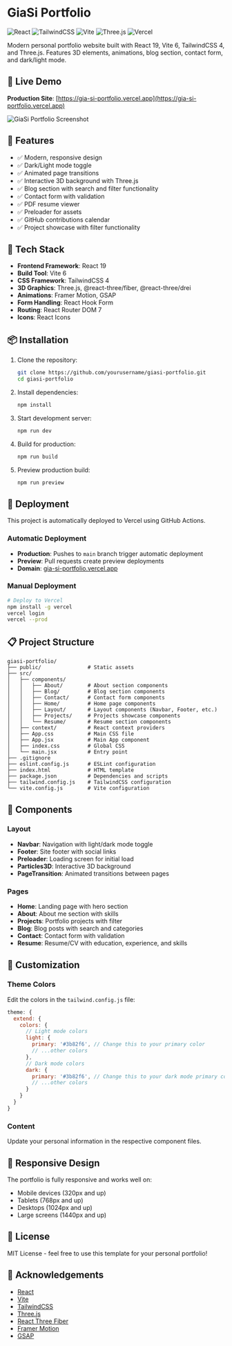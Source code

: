 # GiaSi Portfolio

![React](https://img.shields.io/badge/React-19-blue)
![TailwindCSS](https://img.shields.io/badge/TailwindCSS-4-blue)
![Vite](https://img.shields.io/badge/Vite-6-green)
![Three.js](https://img.shields.io/badge/Three.js-0.176.0-orange)
![Vercel](https://img.shields.io/badge/Deployment-Vercel-black)

Modern personal portfolio website built with React 19, Vite 6, TailwindCSS 4, and Three.js. Features 3D elements, animations, blog section, contact form, and dark/light mode.

## 🔗 Live Demo

**Production Site**: [https://gia-si-portfolio.vercel.app](https://gia-si-portfolio.vercel.app)

![GiaSi Portfolio Screenshot](https://placehold.co/800x400/0f172a/0ea5e9?text=GiaSi+Portfolio)

## 🌟 Features

- ✅ Modern, responsive design
- ✅ Dark/Light mode toggle
- ✅ Animated page transitions
- ✅ Interactive 3D background with Three.js
- ✅ Blog section with search and filter functionality
- ✅ Contact form with validation
- ✅ PDF resume viewer
- ✅ Preloader for assets
- ✅ GitHub contributions calendar
- ✅ Project showcase with filter functionality

## 🚀 Tech Stack

- **Frontend Framework**: React 19
- **Build Tool**: Vite 6
- **CSS Framework**: TailwindCSS 4
- **3D Graphics**: Three.js, @react-three/fiber, @react-three/drei
- **Animations**: Framer Motion, GSAP
- **Form Handling**: React Hook Form
- **Routing**: React Router DOM 7
- **Icons**: React Icons

## 📦 Installation

1. Clone the repository:
   ```bash
   git clone https://github.com/yourusername/giasi-portfolio.git
   cd giasi-portfolio
   ```

2. Install dependencies:
   ```bash
   npm install
   ```

3. Start development server:
   ```bash
   npm run dev
   ```

4. Build for production:
   ```bash
   npm run build
   ```

5. Preview production build:
   ```bash
   npm run preview
   ```

## 🚀 Deployment

This project is automatically deployed to Vercel using GitHub Actions.

### Automatic Deployment
- **Production**: Pushes to `main` branch trigger automatic deployment
- **Preview**: Pull requests create preview deployments  
- **Domain**: [gia-si-portfolio.vercel.app](https://gia-si-portfolio.vercel.app)

### Manual Deployment
```bash
# Deploy to Vercel
npm install -g vercel
vercel login
vercel --prod
```

## 📋 Project Structure

```
giasi-portfolio/
├── public/               # Static assets
├── src/
│   ├── components/        
│   │   ├── About/        # About section components
│   │   ├── Blog/         # Blog section components
│   │   ├── Contact/      # Contact form components
│   │   ├── Home/         # Home page components
│   │   ├── Layout/       # Layout components (Navbar, Footer, etc.)
│   │   ├── Projects/     # Projects showcase components
│   │   └── Resume/       # Resume section components
│   ├── context/          # React context providers
│   ├── App.css           # Main CSS file
│   ├── App.jsx           # Main App component
│   ├── index.css         # Global CSS
│   └── main.jsx          # Entry point
├── .gitignore
├── eslint.config.js      # ESLint configuration
├── index.html            # HTML template
├── package.json          # Dependencies and scripts
├── tailwind.config.js    # TailwindCSS configuration
└── vite.config.js        # Vite configuration
```

## 🧰 Components

### Layout
- **Navbar**: Navigation with light/dark mode toggle
- **Footer**: Site footer with social links
- **Preloader**: Loading screen for initial load
- **Particles3D**: Interactive 3D background
- **PageTransition**: Animated transitions between pages

### Pages
- **Home**: Landing page with hero section
- **About**: About me section with skills
- **Projects**: Portfolio projects with filter
- **Blog**: Blog posts with search and categories
- **Contact**: Contact form with validation
- **Resume**: Resume/CV with education, experience, and skills

## 🎨 Customization

### Theme Colors
Edit the colors in the `tailwind.config.js` file:

```js
theme: {
  extend: {
    colors: {
      // Light mode colors
      light: {
        primary: '#3b82f6', // Change this to your primary color
        // ...other colors
      },
      // Dark mode colors
      dark: {
        primary: '#3b82f6', // Change this to your dark mode primary color
        // ...other colors
      }
    }
  }
}
```

### Content
Update your personal information in the respective component files.

## 📱 Responsive Design

The portfolio is fully responsive and works well on:
- Mobile devices (320px and up)
- Tablets (768px and up)
- Desktops (1024px and up)
- Large screens (1440px and up)

## 📄 License

MIT License - feel free to use this template for your personal portfolio!

## 🙏 Acknowledgements

- [React](https://reactjs.org/)
- [Vite](https://vitejs.dev/)
- [TailwindCSS](https://tailwindcss.com/)
- [Three.js](https://threejs.org/)
- [React Three Fiber](https://github.com/pmndrs/react-three-fiber)
- [Framer Motion](https://www.framer.com/motion/)
- [GSAP](https://greensock.com/gsap/)